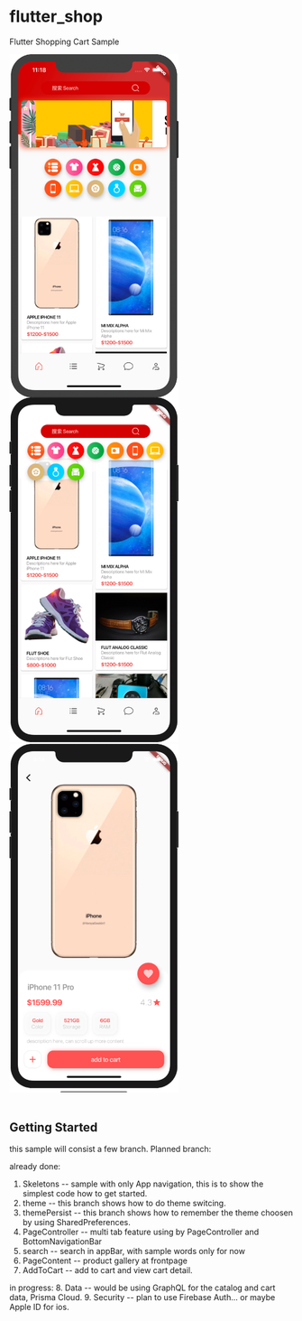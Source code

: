 # flutter_shop

Flutter Shopping Cart Sample

<img align="left" src="/readme/screen-front1.png" width="300"><img src="/readme/screen-front2.png" width="300"><img src="/readme/screen-addtocart.png" width="300">
<br /><br />

## Getting Started

this sample will consist a few branch.  Planned branch:

already done:

1. Skeletons -- sample with only App navigation, this is to show the simplest code how to get started.
2. theme -- this branch shows how to do theme switcing.
3. themePersist -- this branch shows how to remember the theme choosen by using SharedPreferences.
4. PageController -- multi tab feature using by PageController and BottomNavigationBar
5. search -- search in appBar, with sample words only for now
6. PageContent -- product gallery at frontpage
7. AddToCart -- add to cart and view cart detail.

in progress:
8. Data -- would be using GraphQL for the catalog and cart data, Prisma Cloud.
9. Security -- plan to use Firebase Auth... or maybe Apple ID for ios.
